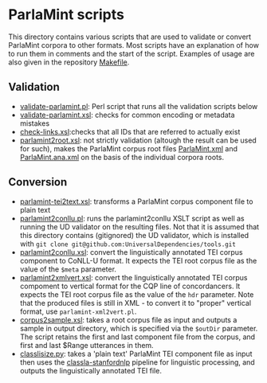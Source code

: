 # ParlaMint scripts

This directory contains various scripts that are used to validate or
convert ParlaMint corpora to other formats. Most scripts have an
explanation of how to run them in comments and the start of the
script. Examples of usage are also given in the repository
[Makefile](../Makefile).

## Validation

* [validate-parlamint.pl](validate-parlamint.pl): Perl script that
  runs all the validation scripts below
* [validate-parlamint.xsl](validate-parlamint.xsl): checks for common
  encoding or metadata mistakes
* [check-links.xsl](check-links.xsl):checks that all IDs that are referred to actually exist
* [parlamint2root.xsl](parlamint2root.xsl): not strictly validation (altough the result can be used for such), makes the ParlaMint corpus root files [ParlaMint.xml](../ParlaMint.xml) and [ParlaMint.ana.xml](../ParlaMint.ana.xml) on the basis of the individual corpora roots.

## Conversion

* [parlamint-tei2text.xsl](parlamint-tei2text.xsl): transforms a ParlaMint corpus component file to plain text
* [parlamint2conllu.pl](parlamint2conllu.pl): runs the parlamint2conllu XSLT script as well as running the
  UD validator on the resulting files. Not that it is assumed that this directory contains (gitignored) the UD  validator, which is installed with `git clone git@github.com:UniversalDependencies/tools.git`
* [parlamint2conllu.xsl](parlamint2conllu.xsl): convert the linguistically annotated TEI corpus
  component to CoNLL-U format. It expects the TEI root corpus file as the value of the `$meta` parameter.
* [parlamint2xmlvert.xsl](parlamint2xmlvert.xsl): convert the linguistically annotated TEI corpus compoment to
  vertical format for the CQP line of concordancers.
  It expects the TEI root corpus file as the value of the `hdr`
  parameter. Note that the produced files is still in XML - to convert it to "proper"
  vertical format, use `parlamint-xml2vert.pl`.
* [corpus2sample.xsl](corpus2sample.xsl): takes a root corpus file as input and outputs a sample in output 
  directory, which is specified via the `$outDir` parameter. The script retains the
  first and last component file from the corpus, and first and last $Range utterances in them.
* [classlisize.py](classlisize.py): takes a 'plain text' ParlaMint TEI component file as input then uses
  the [classla-stanfordnlp](https://github.com/clarinsi/classla-stanfordnlp) pipeline for
  linguistic processing, and outputs the linguistically annotated TEI file.

